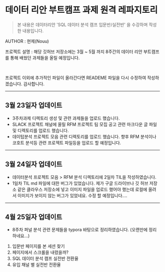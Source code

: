 # 데이터 리안 부트캠프 과제 원격 레파지토리

> 본 내용은 데이터리안 'SQL 데이터 분석 캠프 입문반/실전반' 을 수강하며 작성한 내용입니다.

AUTHOR : 현제(Nouu)

프로젝트 설명 : 해당 깃허브 저장소에는 3월 ~ 5월 까지 8주간의 데이터 리안 부트캠프를 통해 배웠던 과제들을 올릴 예정입니다.

<br>

프로젝트 이외에 추가적인 파일이 올라간다면 READEME 파일을 다시 수정하여 작성하겠습니다. 감사합니다.

-----

## 3월 23일자 업데이트 

* 3주차과제 디렉토리 생성 및 관련 과제들을 업로드 했습니다. 
* SLACK 프로젝트 채널에 올릴 RFM 프로젝트 팀 모집 공고 관련 마크다운 글 파일 및 디렉토리를 업로드 했습니다. 
* 데이텁분석 프로젝트 모음 관련 디렉토리를 업로드 했습니다. 향후 RFM 분석이나 코호트 분석등 관련 프로젝트 파일등을 업로드 할 예정입니다.

---

## 3월 24일자 업데이트 

* 데이터분석 프로젝트 모음 > RFM 분석 디렉토리에 2일차 TIL을 작성하였습니다. 
* 1일차 TIL md 파일에 대한 버그가 있었습니다. 제가 구글 드라이브나 깃 허브 저장소 같은 클라우스 저장소에 넣고 이미지 파일을 업로드 했어야 했는데 로컬에 올려서 이미지가 보이지 않는 버그가 있었네요. 수정 할 예정입니다.... 

---

## 4월 25일자 업데이트 

* 8주차 퍼널 분석 관련 문제들을 typora 바탕으로 정리하였습니다. (오랜만에 정리하네요...) 

1. 입문반 페이지를 본 세션 찾기 
2. 페이지에서 스크롤을 내렸을까?
3. SQL 데이터 분석 캠프 실전반 전환율 
4. 유입 채널 별 실전반 전환율